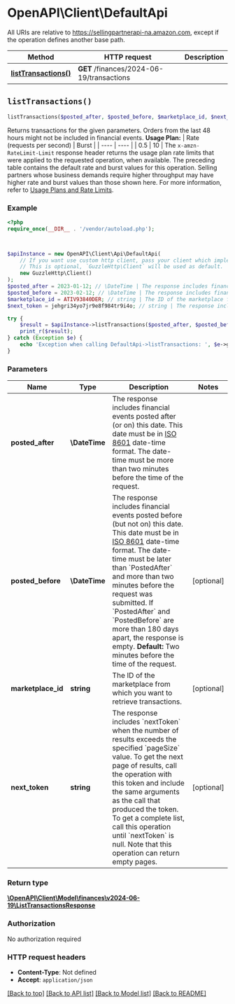 # OpenAPI\Client\DefaultApi

All URIs are relative to https://sellingpartnerapi-na.amazon.com, except if the operation defines another base path.

| Method | HTTP request | Description |
| ------------- | ------------- | ------------- |
| [**listTransactions()**](DefaultApi.md#listTransactions) | **GET** /finances/2024-06-19/transactions |  |


## `listTransactions()`

```php
listTransactions($posted_after, $posted_before, $marketplace_id, $next_token): \OpenAPI\Client\Model\finances\v2024-06-19\ListTransactionsResponse
```



Returns transactions for the given parameters. Orders from the last 48 hours might not be included in financial events.  **Usage Plan:**  | Rate (requests per second) | Burst | | ---- | ---- | | 0.5 | 10 |  The `x-amzn-RateLimit-Limit` response header returns the usage plan rate limits that were applied to the requested operation, when available. The preceding table contains the default rate and burst values for this operation. Selling partners whose business demands require higher throughput may have higher rate and burst values than those shown here. For more information, refer to [Usage Plans and Rate Limits](https://developer-docs.amazon.com/sp-api/docs/usage-plans-and-rate-limits).

### Example

```php
<?php
require_once(__DIR__ . '/vendor/autoload.php');



$apiInstance = new OpenAPI\Client\Api\DefaultApi(
    // If you want use custom http client, pass your client which implements `GuzzleHttp\ClientInterface`.
    // This is optional, `GuzzleHttp\Client` will be used as default.
    new GuzzleHttp\Client()
);
$posted_after = 2023-01-12; // \DateTime | The response includes financial events posted after (or on) this date. This date must be in [ISO 8601](https://developer-docs.amazon.com/sp-api/docs/iso-8601) date-time format. The date-time must be more than two minutes before the time of the request.
$posted_before = 2023-02-12; // \DateTime | The response includes financial events posted before (but not on) this date. This date must be in [ISO 8601](https://developer-docs.amazon.com/sp-api/docs/iso-8601) date-time format.  The date-time must be later than `PostedAfter` and more than two minutes before the request was submitted. If `PostedAfter` and `PostedBefore` are more than 180 days apart, the response is empty.  **Default:** Two minutes before the time of the request.
$marketplace_id = ATIV93840DER; // string | The ID of the marketplace from which you want to retrieve transactions.
$next_token = jehgri34yo7jr9e8f984tr9i4o; // string | The response includes `nextToken` when the number of results exceeds the specified `pageSize` value. To get the next page of results, call the operation with this token and include the same arguments as the call that produced the token. To get a complete list, call this operation until `nextToken` is null. Note that this operation can return empty pages.

try {
    $result = $apiInstance->listTransactions($posted_after, $posted_before, $marketplace_id, $next_token);
    print_r($result);
} catch (Exception $e) {
    echo 'Exception when calling DefaultApi->listTransactions: ', $e->getMessage(), PHP_EOL;
}
```

### Parameters

| Name | Type | Description  | Notes |
| ------------- | ------------- | ------------- | ------------- |
| **posted_after** | **\DateTime**| The response includes financial events posted after (or on) this date. This date must be in [ISO 8601](https://developer-docs.amazon.com/sp-api/docs/iso-8601) date-time format. The date-time must be more than two minutes before the time of the request. | |
| **posted_before** | **\DateTime**| The response includes financial events posted before (but not on) this date. This date must be in [ISO 8601](https://developer-docs.amazon.com/sp-api/docs/iso-8601) date-time format.  The date-time must be later than &#x60;PostedAfter&#x60; and more than two minutes before the request was submitted. If &#x60;PostedAfter&#x60; and &#x60;PostedBefore&#x60; are more than 180 days apart, the response is empty.  **Default:** Two minutes before the time of the request. | [optional] |
| **marketplace_id** | **string**| The ID of the marketplace from which you want to retrieve transactions. | [optional] |
| **next_token** | **string**| The response includes &#x60;nextToken&#x60; when the number of results exceeds the specified &#x60;pageSize&#x60; value. To get the next page of results, call the operation with this token and include the same arguments as the call that produced the token. To get a complete list, call this operation until &#x60;nextToken&#x60; is null. Note that this operation can return empty pages. | [optional] |

### Return type

[**\OpenAPI\Client\Model\finances\v2024-06-19\ListTransactionsResponse**](../Model/ListTransactionsResponse.md)

### Authorization

No authorization required

### HTTP request headers

- **Content-Type**: Not defined
- **Accept**: `application/json`

[[Back to top]](#) [[Back to API list]](../../README.md#endpoints)
[[Back to Model list]](../../README.md#models)
[[Back to README]](../../README.md)
